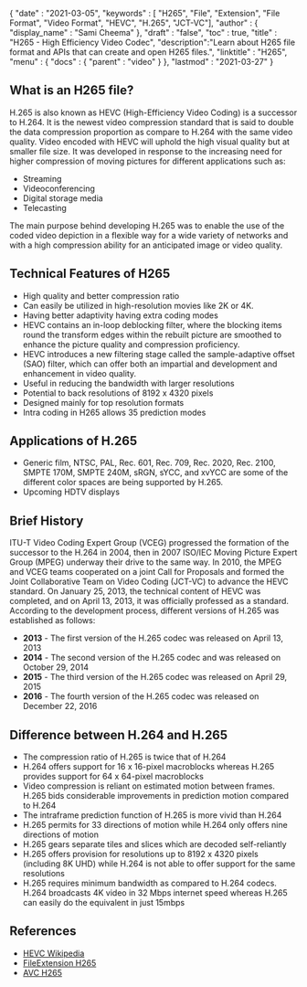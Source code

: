 {
  "date" : "2021-03-05",
  "keywords" : [ "H265", "File", "Extension", "File Format", "Video Format", "HEVC", "H.265", "JCT-VC"],
  "author" : {
    "display_name" : "Sami Cheema"
  },
  "draft" : "false",
  "toc" : true,
  "title" : "H265 - High Efficiency Video Codec",
  "description":"Learn about H265 file format and APIs that can create and open H265 files.",
  "linktitle" : "H265",
  "menu" : {
    "docs" : {
      "parent" : "video"
    }
  },
  "lastmod" : "2021-03-27"
}


## What is an H265 file?

H.265 is also known as HEVC (High-Efficiency Video Coding) is a successor to H.264. It is the newest video compression standard that is said to double the data compression proportion as compare to H.264 with the same video quality. Video encoded with HEVC will uphold the high visual quality but at smaller file size. It was developed in response to the increasing need for higher compression of moving pictures for different applications such as:

 * Streaming
 * Videoconferencing
 * Digital storage media
 * Telecasting
 
The main purpose behind developing H.265 was to enable the use of the coded video depiction in a flexible way for a wide variety of networks and with a high compression ability for an anticipated image or video quality.


## Technical Features of H265
 
 *	High quality and better compression ratio 
 *	Can easily be utilized in high-resolution movies like 2K or 4K.
 *	Having better adaptivity having extra coding modes 
 *	HEVC contains an in-loop deblocking filter, where the blocking items round the transform edges within the rebuilt picture are smoothed to enhance the picture quality and compression proficiency. 
 *	HEVC introduces a new filtering stage called the sample-adaptive offset (SAO) filter, which can offer both an impartial and development and enhancement in video quality.
 *	Useful in reducing the bandwidth with larger resolutions
 *	Potential to back resolutions of 8192 x 4320 pixels 
 *	Designed mainly for top resolution formats
 *	Intra coding in H265 allows 35 prediction modes 

 
## Applications of H.265

 *	Generic film, NTSC, PAL, Rec. 601, Rec. 709, Rec. 2020, Rec. 2100, SMPTE 170M, SMPTE 240M, sRGN, sYCC, and xvYCC are some of the different color spaces are being supported by H.265.
 *	Upcoming HDTV displays 
 
## Brief History

ITU-T Video Coding Expert Group (VCEG) progressed the formation of the successor to the H.264 in 2004, then in 2007 ISO/IEC Moving Picture Expert Group (MPEG) underway their drive to the same way. In 2010, the MPEG and VCEG teams cooperated on a joint Call for Proposals and formed the Joint Collaborative Team on Video Coding (JCT-VC) to advance the HEVC standard. On January 25, 2013, the technical content of HEVC was completed, and on April 13, 2013, it was officially professed as a standard. According to the development process, different versions of H.265 was established as follows:

 *	**2013** - The first version of the H.265 codec was released on April 13, 2013
 *	**2014** - The second version of the H.265 codec and was released on October 29, 2014
 *	**2015** - The third version of the H.265 codec was released on April 29, 2015
 *	**2016** - The fourth version of the H.265 codec was released on December 22, 2016
 
## Difference between H.264 and H.265

 *	The compression ratio of H.265 is twice that of H.264
 *	H.264 offers support for 16 x 16-pixel macroblocks whereas H.265 provides support for 64 x 64-pixel macroblocks
 *	Video compression is reliant on estimated motion between frames. H.265 bids considerable improvements in prediction motion compared to H.264
 *	The intraframe prediction function of H.265 is more vivid than H.264
 *	H.265 permits for 33 directions of motion while H.264 only offers nine directions of motion
 *	H.265 gears separate tiles and slices which are decoded self-reliantly
 *	H.265 offers provision for resolutions up to 8192 x 4320 pixels (including 8K UHD) while H.264 is not able to offer support for the same resolutions
 *	H.265 requires minimum bandwidth as compared to H.264 codecs. H.264 broadcasts 4K video in 32 Mbps internet speed whereas H.265 can easily do the equivalent in just 15mbps

## References

 * [HEVC Wikipedia](https://en.wikipedia.org/wiki/High_Efficiency_Video_Coding)
 * [FileExtension H265](https://www.file-extensions.org/h265-file-extension)
 * [AVC H265](https://www.any-video-converter.com/h265-converter.html)
